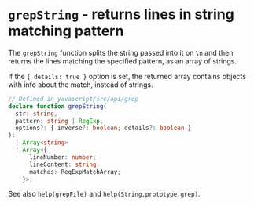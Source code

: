 # `grepString` - returns lines in string matching pattern

The `grepString` function splits the string passed into it on `\n` and then returns the lines matching the specified pattern, as an array of strings.

If the `{ details: true }` option is set, the returned array contains objects with info about the match, instead of strings.

```ts
// Defined in yavascript/src/api/grep
declare function grepString(
  str: string,
  pattern: string | RegExp,
  options?: { inverse?: boolean; details?: boolean }
):
  | Array<string>
  | Array<{
      lineNumber: number;
      lineContent: string;
      matches: RegExpMatchArray;
    }>;
```

See also `help(grepFile)` and `help(String.prototype.grep)`.

